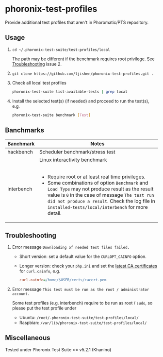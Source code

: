 # phoronix-test-profiles 

Provide additional test profiles that aren't in Phoromatic/PTS repository.


## Usage

1. `cd ~/.phoronix-test-suite/test-profiles/local`

   The path may be different if the benchmark requires root privilege. See [Troubleshooting](#troubleshooting) issue 2.

2. `git clone https://github.com/ljishen/phoronix-test-profiles.git .`

3. Check all local test profiles
   ```bash
   phoronix-test-suite list-available-tests | grep local
   ```

4. Install the selected test(s) (if needed) and proceed to run the test(s), e.g.
   ```bash
   phoronix-test-suite benchmark [Test]
   ```


## Banchmarks

| Banchmark     | Notes                           |
| ------------- |---------------------------------|
| hackbench     | Scheduler benchmark/stress test |
| interbench    | Linux interactivity benchmark <br/><br/> <ul><li>Require root or at least real time privileges.</li><li>Some combinations of option `Benchmark` and  `Load Type` may not produce result as the result value is `0` in the case of message `The test run did not produce a result`. Check the log file in `installed-tests/local/interbench` for more detail.</li></ul> |


## Troubleshooting

1. Error message `Downloading of needed test files failed.`
   - Short version: set a default value for the `CURLOPT_CAINFO` option.
   - Longer version: check your `php.ini` and set the [latest CA certificates](https://curl.haxx.se/docs/caextract.html) for `curl.cainfo`, e.g.

     ```ini
     curl.cainfo=/home/$USER/certs/cacert.pem
     ```

1. Error message `This test must be run as the root / administrator account.`

   Some test profiles (e.g. interbench) require to be run as root / `sudo`, so please put the test profile under
   - Ubuntu: `/root/.phoronix-test-suite/test-profiles/local/`
   - Raspbian: `/var/lib/phoronix-test-suite/test-profiles/local/`


## Miscellaneous

Tested under Phoronix Test Suite >= v5.2.1 (Khanino)
